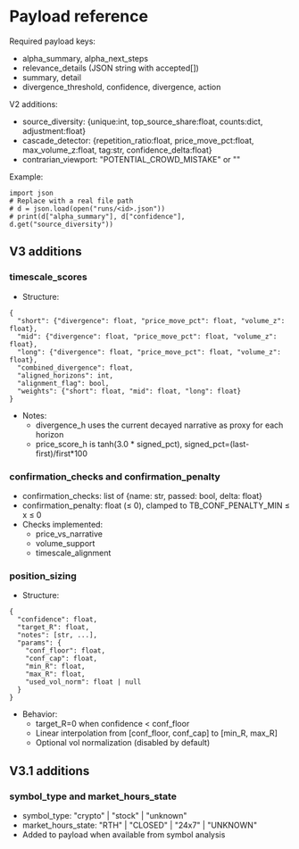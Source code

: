 # Payload reference

Required payload keys:
- alpha_summary, alpha_next_steps
- relevance_details (JSON string with accepted[])
- summary, detail
- divergence_threshold, confidence, divergence, action

V2 additions:
- source_diversity: {unique:int, top_source_share:float, counts:dict, adjustment:float}
- cascade_detector: {repetition_ratio:float, price_move_pct:float, max_volume_z:float, tag:str, confidence_delta:float}
- contrarian_viewport: "POTENTIAL_CROWD_MISTAKE" or ""

Example:
```
import json
# Replace with a real file path
# d = json.load(open("runs/<id>.json"))
# print(d["alpha_summary"], d["confidence"], d.get("source_diversity"))
```

## V3 additions

### timescale_scores
- Structure:
```
{
  "short": {"divergence": float, "price_move_pct": float, "volume_z": float},
  "mid": {"divergence": float, "price_move_pct": float, "volume_z": float},
  "long": {"divergence": float, "price_move_pct": float, "volume_z": float},
  "combined_divergence": float,
  "aligned_horizons": int,
  "alignment_flag": bool,
  "weights": {"short": float, "mid": float, "long": float}
}
```
- Notes:
  - divergence_h uses the current decayed narrative as proxy for each horizon
  - price_score_h is tanh(3.0 * signed_pct), signed_pct=(last-first)/first*100

### confirmation_checks and confirmation_penalty
- confirmation_checks: list of {name: str, passed: bool, delta: float}
- confirmation_penalty: float (≤ 0), clamped to TB_CONF_PENALTY_MIN ≤ x ≤ 0
- Checks implemented:
  - price_vs_narrative
  - volume_support
  - timescale_alignment

### position_sizing
- Structure:
```
{
  "confidence": float,
  "target_R": float,
  "notes": [str, ...],
  "params": {
    "conf_floor": float,
    "conf_cap": float,
    "min_R": float,
    "max_R": float,
    "used_vol_norm": float | null
  }
}
```
- Behavior:
  - target_R=0 when confidence < conf_floor
  - Linear interpolation from [conf_floor, conf_cap] to [min_R, max_R]
  - Optional vol normalization (disabled by default)

## V3.1 additions

### symbol_type and market_hours_state
- symbol_type: "crypto" | "stock" | "unknown"
- market_hours_state: "RTH" | "CLOSED" | "24x7" | "UNKNOWN"
- Added to payload when available from symbol analysis
